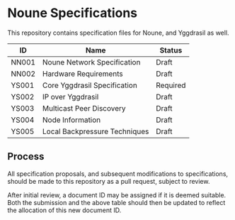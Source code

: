 # Noune Specifications

This repository contains specification files for Noune, and Yggdrasil as well.

| ID    | Name                          | Status      |
|-------|-------------------------------|-------------|
| NN001 | Noune Network Specification   | Draft       |
| NN002 | Hardware Requirements         | Draft       |
| YS001 | Core Yggdrasil Specification  | Required    |
| YS002 | IP over Yggdrasil             | Draft       |
| YS003 | Multicast Peer Discovery      | Draft       |
| YS004 | Node Information              | Draft       |
| YS005 | Local Backpressure Techniques | Draft       |

## Process

All specification proposals, and subsequent modifications to specifications,
should be made to this repository as a pull request, subject to review.

After initial review, a document ID may be assigned if it is deemed suitable.
Both the submission and the above table should then be updated to reflect the
allocation of this new document ID.
